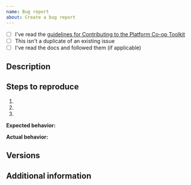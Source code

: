 ```yaml
---
name: Bug report
about: Create a bug report
---
```


* [ ] I've read the [guidelines for Contributing to the Platform Co-op Toolkit](https://github.com/platform-coop-toolkit/.github/blob/master/CONTRIBUTING.md)
* [ ] This isn't a duplicate of an existing issue
* [ ] I've read the docs and followed them (if applicable)

## Description

<!-- Description of the issue -->

## Steps to reproduce

1. <!-- First step -->
2. <!-- Second step -->
3. <!-- and so on... -->

**Expected behavior:** <!-- What you expect to happen -->

**Actual behavior:** <!-- What actually happens -->

## Versions

<!-- Please indicate the version of this project with which you are experiencing the issue. Also, please indicate which browser and operating system you are using on your device. -->

## Additional information

<!-- Please provide any additional information that can help us reproduce the issue. -->
